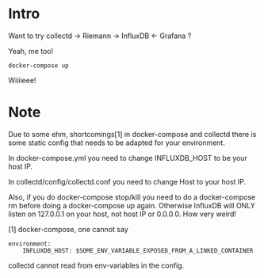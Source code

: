 # Intro
Want to try collectd -> Riemann -> InfluxDB <- Grafana ?

Yeah, me too!

	docker-compose up

Wiiiieee!

# Note

Due to some ehm, shortcomings[1] in docker-compose and collectd there is
some static config that needs to be adapted for your environment.

In docker-compose.yml you need to change INFLUXDB_HOST to be your
host IP.

In collectd/config/collectd.conf you need to change Host to your host IP.

Also, if you do docker-compose stop/kill you need to do a
docker-compose rm before doing a docker-compose up again. Otherwise
InfluxDB will ONLY listen on 127.0.0.1 on your host, not host IP or
0.0.0.0. How very weird!

[1]
docker-compose, one cannot say

	environment:
		INFLUXDB_HOST: $SOME_ENV_VARIABLE_EXPOSED_FROM_A_LINKED_CONTAINER

collectd cannot read from env-variables in the config.
